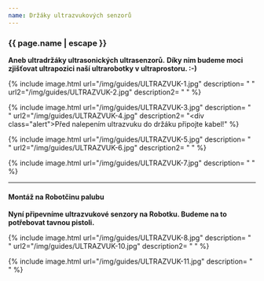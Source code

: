 ```yaml
---
name: Držáky ultrazvukových senzorů
---
```

### {{ page.name | escape }}

**Aneb ultradržáky ultrasonických ultrasenzorů.**
**Díky nim budeme moci zjišťovat ultrapozici naší ultrarobotky v ultraprostoru. :-)**


{% include image.html
    url="/img/guides/ULTRAZVUK-1.jpg"
    description=
        " "
    url2="/img/guides/ULTRAZVUK-2.jpg"
    description2=
        " "
%}

{% include image.html
    url="/img/guides/ULTRAZVUK-3.jpg"
    description=
        " "
    url2="/img/guides/ULTRAZVUK-4.jpg"
    description2=
        "<div class=\"alert\">Před nalepením ultrazvuku do držáku připojte kabel!</div>"
%}

{% include image.html
    url="/img/guides/ULTRAZVUK-5.jpg"
    description=
        " "
    url2="/img/guides/ULTRAZVUK-6.jpg"
    description2=
        " "
%}

{% include image.html
    url="/img/guides/ULTRAZVUK-7.jpg"
    description=
        " "
%}

---

#### Montáž na Robotčinu palubu

**Nyní připevníme ultrazvukové senzory na Robotku. Budeme na to potřebovat tavnou pistoli.**

{% include image.html
    url="/img/guides/ULTRAZVUK-8.jpg"
    description=
        " "
    url2="/img/guides/ULTRAZVUK-10.jpg"
    description2=
        " "
%}

{% include image.html
    url="/img/guides/ULTRAZVUK-11.jpg"
    description=
        " "
%}
